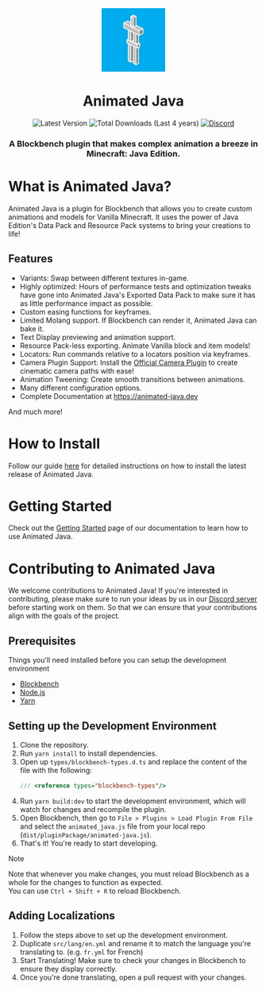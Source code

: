 <div align=center>
	<img src="https://raw.githubusercontent.com/Animated-Java/animated-java/main/src/assets/animated_java_icon.svg" width=128/>
	<h1 >Animated Java
	</h1>
</div>
<div align="center">
	<img alt="Latest Version" src="https://img.shields.io/badge/dynamic/json?url=https%3A%2F%2Fraw.githubusercontent.com%2FAnimated-Java%2Fanimated-java%2Fmain%2Fpackage.json&query=display_version&prefix=v&style=flat-square&label=%20&color=%2300aced00">
	<img alt="Total Downloads (Last 4 years)" src="https://img.shields.io/badge/dynamic/json?url=https%3A%2F%2Fblckbn.ch%2Fapi%2Fstats%2Fplugins%3Fweeks%3D192&query=animated_java&style=flat-square&logo=data%3Aimage%2Fpng%3Bbase64%2CiVBORw0KGgoAAAANSUhEUgAAAGAAAABgCAYAAADimHc4AAAAAXNSR0IArs4c6QAAA6BJREFUeF7tnFFSGzEMhuXkBB0gkLf0JuQmcBLgJMlNmp6keQtkyHCCxJ3NNJ0MTXclW7Js5ucVWfJ%2B38oQYxMIX64Egmt1FCcIcH4JIAACnAk4l0cHQIAzAefy6AAIcCbgXB4dAAHOBJzLowMgwJmAc3l0AAQ4E3Aujw6AABmB1%2B0u9o24m1w19VI1NdkOPATIXlj1aAhQRypLCAEyXurREKCOVJYQAmS81KMhQB2pLCEEyHipR0OAOlJZQgiQ8VKPhgB1pLKEECDjpR4NAepIZQkhQMZLPRoC1JHKEkKAjJd6NASoI5UlhAAZL%2FVoCFBHKksIATJe6tEQoI5UlhACZLxY0W%2Fb3eKwH71Mp9%2FWQwM0BGw2HzMa7%2B%2Bnk%2BvlUD3r77ufinjdvv8gCvdEtI770XxIQq6ADn4Y7xddzUC0vJ1cPVpD7svvKuAM%2FmmOgxJyBJzDPxX0luAmoFt2ItHDhbejV0KqgEvwT7VjpJfp7dWzRye4COiBP9gJKQL64HtLKC6AAb9XglQAB76nhOICNm%2B75xDoidnu%2FyxHEgES%2BN18IsXH0r8ZFRfQPWiOBK6AFuB3LFwE5EjgCGgFvquAVAlhfPjVt3zF%2Fej76fd8zjLnseycz8utA06TkC5HRDTrBxtXfz7YDfL3hu%2FeAYkSBsFyAmqAX42AhOWIw%2Fi%2FMbXAr0pAKQk1wa9OgLWE2uBXKcBKQo3wqxWgLaFW%2BFUL0JJQM%2FzqBeRKqB1%2BEwJSJbQAvxkBUgmtwG9KAFdCS%2FBVBHB2J7M%2Btn4a3Ld3ZAHf%2BvmyN%2BOsJ3hJ3iUJFvC72tbP16SAz8uRFXwIGFi7uk6gENeWf0ZEB2j%2BAEnIBQEJ0DSHQIAmzYRcEJAATXMIBGjSTMgFAQnQNIdAgCbNhFwQkABNc0gLArqDUgNndTSR1JUr9%2F%2BUKmxF%2FL3hUheZArPRuNyRLUB4sq0AlnIlNC525As43rnqP69ZDknZSjEc5tObm1VO1WwBx53J7ftDoLDImUhrY7V2YFUEdPAEN19aY31hvnF1N7meazyImoBjJ8huv2jMv3gOjXX%2FfNKqAo4SNh%2Bz0fjwFCnOuMfEi1OUFVwTxXWM4ScdRsuhe8yy1I43ZKQT%2Farx6h3wVUFZPRcEWJFl5oUAJiirMAiwIsvMCwFMUFZhEGBFlpkXApigrMIgwIosMy8EMEFZhUGAFVlmXghggrIKgwArssy8EMAEZRUGAVZkmXkhgAnKKuw3fJAlf%2F2mKG8AAAAASUVORK5CYII%3D&label=%20&color=%2300aced00">
	<a href="https://discord.com/invite/jFgY4PXZfp"><img alt="Discord" src="https://img.shields.io/discord/785339959518953482?style=flat-square&logo=discord&label=%20&color=%2300aced00"></a>
</div>
<h3 align="center">
	A Blockbench plugin that makes complex animation a breeze in Minecraft: Java Edition.
</h3>

# What is Animated Java?

Animated Java is a plugin for Blockbench that allows you to create custom animations and models
for Vanilla Minecraft. It uses the power of Java Edition's Data Pack and Resource Pack systems
to bring your creations to life!

## Features

-   Variants: Swap between different textures in-game.
-   Highly optimized: Hours of performance tests and optimization tweaks have gone into Animated
    Java's Exported Data Pack to make sure it has as little performance impact as possible.
-   Custom easing functions for keyframes.
-   Limited Molang support. If Blockbench can render it, Animated Java can bake it.
-   Text Display previewing and animation support.
-   Resource Pack-less exporting. Animate Vanilla block and item models!
-   Locators: Run commands relative to a locators position via keyframes.
-   Camera Plugin Support: Install the [Official Camera Plugin](https://www.blockbench.net/plugins/cameras) to create cinematic camera paths with ease!
-   Animation Tweening: Create smooth transitions between animations.
-   Many different configuration options.
-   Complete Documentation at https://animated-java.dev

And much more!

# How to Install

Follow our guide [here](https://animated-java.dev/docs/getting-started/installing-animated-java) for detailed instructions on how to install the latest release of Animated Java.

# Getting Started

Check out the [Getting Started](https://animated-java.dev/docs/getting-started/installing-animated-java) page of our documentation to learn how to use Animated Java.

# Contributing to Animated Java

We welcome contributions to Animated Java! If you're interested in contributing, please make sure to run your ideas by us in our [Discord server](https://discord.com/invite/jFgY4PXZfp) before starting work on them. So that we can ensure that your contributions align with the goals of the project.

## Prerequisites

Things you'll need installed before you can setup the development environment

-   [Blockbench](https://www.blockbench.net/)
-   [Node.js](https://nodejs.org/en/)
-   [Yarn](https://classic.yarnpkg.com/lang/en/docs/install/#windows-stable)

## Setting up the Development Environment

1. Clone the repository.
2. Run `yarn install` to install dependencies.
3. Open up `types/blockbench-types.d.ts` and replace the content of the file with the following:
    ```ts
    /// <reference types="blockbench-types"/>
    ```
4. Run `yarn build:dev` to start the development environment, which will watch for changes and recompile the plugin.
5. Open Blockbench, then go to `File > Plugins > Load Plugin From File` and select the `animated_java.js` file from your local repo (`dist/pluginPackage/animated-java.js`).
6. That's it! You're ready to start developing.

> [!NOTE]
> Note that whenever you make changes, you must reload Blockbench as a whole for the changes to function as expected.<br>
> You can use `Ctrl + Shift + R` to reload Blockbench.

## Adding Localizations

1. Follow the steps above to set up the development environment.
2. Duplicate `src/lang/en.yml` and rename it to match the language you're translating to. (e.g. `fr.yml` for French)
3. Start Translating! Make sure to check your changes in Blockbench to ensure they display correctly.
4. Once you're done translating, open a pull request with your changes.
